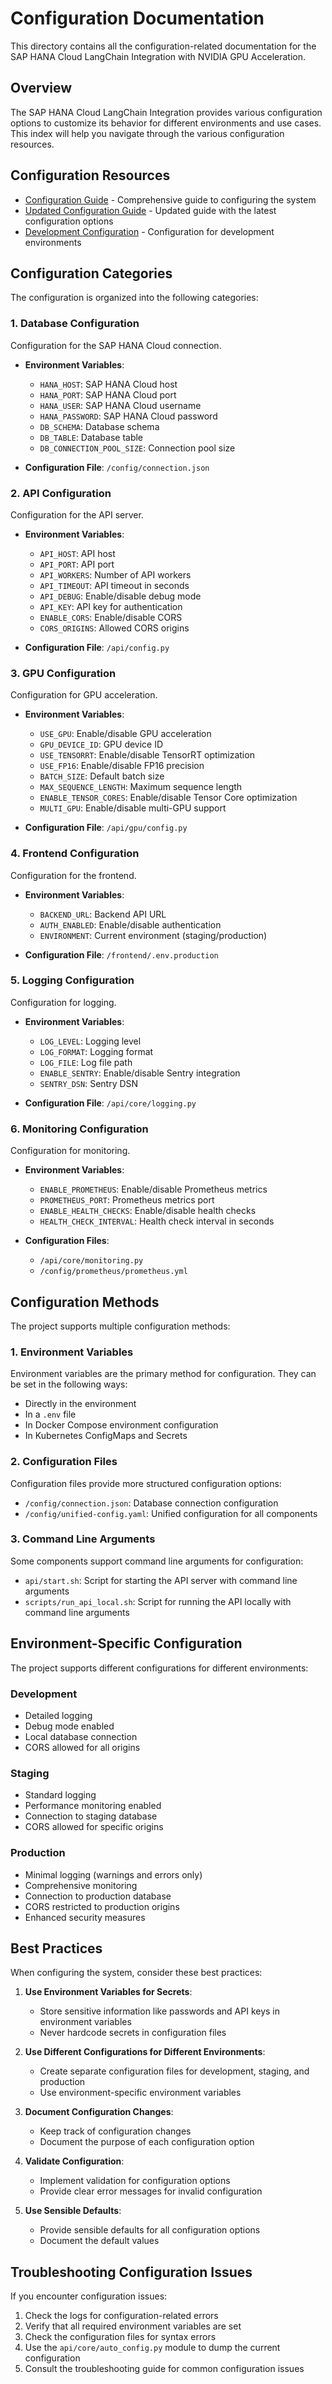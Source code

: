# Configuration Documentation

This directory contains all the configuration-related documentation for the SAP HANA Cloud LangChain Integration with NVIDIA GPU Acceleration.

## Overview

The SAP HANA Cloud LangChain Integration provides various configuration options to customize its behavior for different environments and use cases. This index will help you navigate through the various configuration resources.

## Configuration Resources

* [Configuration Guide](configuration_guide.md) - Comprehensive guide to configuring the system
* [Updated Configuration Guide](updated_configuration_guide.md) - Updated guide with the latest configuration options
* [Development Configuration](../development/configuration.md) - Configuration for development environments

## Configuration Categories

The configuration is organized into the following categories:

### 1. Database Configuration

Configuration for the SAP HANA Cloud connection.

* **Environment Variables**:
  * `HANA_HOST`: SAP HANA Cloud host
  * `HANA_PORT`: SAP HANA Cloud port
  * `HANA_USER`: SAP HANA Cloud username
  * `HANA_PASSWORD`: SAP HANA Cloud password
  * `DB_SCHEMA`: Database schema
  * `DB_TABLE`: Database table
  * `DB_CONNECTION_POOL_SIZE`: Connection pool size

* **Configuration File**: `/config/connection.json`

### 2. API Configuration

Configuration for the API server.

* **Environment Variables**:
  * `API_HOST`: API host
  * `API_PORT`: API port
  * `API_WORKERS`: Number of API workers
  * `API_TIMEOUT`: API timeout in seconds
  * `API_DEBUG`: Enable/disable debug mode
  * `API_KEY`: API key for authentication
  * `ENABLE_CORS`: Enable/disable CORS
  * `CORS_ORIGINS`: Allowed CORS origins

* **Configuration File**: `/api/config.py`

### 3. GPU Configuration

Configuration for GPU acceleration.

* **Environment Variables**:
  * `USE_GPU`: Enable/disable GPU acceleration
  * `GPU_DEVICE_ID`: GPU device ID
  * `USE_TENSORRT`: Enable/disable TensorRT optimization
  * `USE_FP16`: Enable/disable FP16 precision
  * `BATCH_SIZE`: Default batch size
  * `MAX_SEQUENCE_LENGTH`: Maximum sequence length
  * `ENABLE_TENSOR_CORES`: Enable/disable Tensor Core optimization
  * `MULTI_GPU`: Enable/disable multi-GPU support

* **Configuration File**: `/api/gpu/config.py`

### 4. Frontend Configuration

Configuration for the frontend.

* **Environment Variables**:
  * `BACKEND_URL`: Backend API URL
  * `AUTH_ENABLED`: Enable/disable authentication
  * `ENVIRONMENT`: Current environment (staging/production)

* **Configuration File**: `/frontend/.env.production`

### 5. Logging Configuration

Configuration for logging.

* **Environment Variables**:
  * `LOG_LEVEL`: Logging level
  * `LOG_FORMAT`: Logging format
  * `LOG_FILE`: Log file path
  * `ENABLE_SENTRY`: Enable/disable Sentry integration
  * `SENTRY_DSN`: Sentry DSN

* **Configuration File**: `/api/core/logging.py`

### 6. Monitoring Configuration

Configuration for monitoring.

* **Environment Variables**:
  * `ENABLE_PROMETHEUS`: Enable/disable Prometheus metrics
  * `PROMETHEUS_PORT`: Prometheus metrics port
  * `ENABLE_HEALTH_CHECKS`: Enable/disable health checks
  * `HEALTH_CHECK_INTERVAL`: Health check interval in seconds

* **Configuration Files**:
  * `/api/core/monitoring.py`
  * `/config/prometheus/prometheus.yml`

## Configuration Methods

The project supports multiple configuration methods:

### 1. Environment Variables

Environment variables are the primary method for configuration. They can be set in the following ways:

* Directly in the environment
* In a `.env` file
* In Docker Compose environment configuration
* In Kubernetes ConfigMaps and Secrets

### 2. Configuration Files

Configuration files provide more structured configuration options:

* `/config/connection.json`: Database connection configuration
* `/config/unified-config.yaml`: Unified configuration for all components

### 3. Command Line Arguments

Some components support command line arguments for configuration:

* `api/start.sh`: Script for starting the API server with command line arguments
* `scripts/run_api_local.sh`: Script for running the API locally with command line arguments

## Environment-Specific Configuration

The project supports different configurations for different environments:

### Development

* Detailed logging
* Debug mode enabled
* Local database connection
* CORS allowed for all origins

### Staging

* Standard logging
* Performance monitoring enabled
* Connection to staging database
* CORS allowed for specific origins

### Production

* Minimal logging (warnings and errors only)
* Comprehensive monitoring
* Connection to production database
* CORS restricted to production origins
* Enhanced security measures

## Best Practices

When configuring the system, consider these best practices:

1. **Use Environment Variables for Secrets**:
   - Store sensitive information like passwords and API keys in environment variables
   - Never hardcode secrets in configuration files

2. **Use Different Configurations for Different Environments**:
   - Create separate configuration files for development, staging, and production
   - Use environment-specific environment variables

3. **Document Configuration Changes**:
   - Keep track of configuration changes
   - Document the purpose of each configuration option

4. **Validate Configuration**:
   - Implement validation for configuration options
   - Provide clear error messages for invalid configuration

5. **Use Sensible Defaults**:
   - Provide sensible defaults for all configuration options
   - Document the default values

## Troubleshooting Configuration Issues

If you encounter configuration issues:

1. Check the logs for configuration-related errors
2. Verify that all required environment variables are set
3. Check the configuration files for syntax errors
4. Use the `api/core/auto_config.py` module to dump the current configuration
5. Consult the troubleshooting guide for common configuration issues